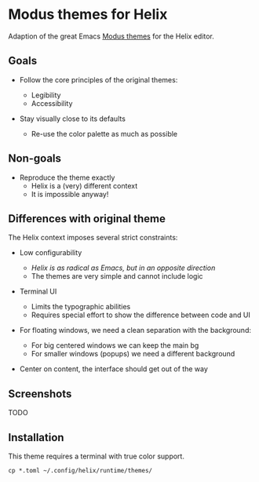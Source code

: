 # Modus themes for Helix

Adaption of the great Emacs [Modus themes](https://protesilaos.com/emacs/modus-themes)
for the Helix editor.

## Goals

* Follow the core principles of the original themes:
  * Legibility
  * Accessibility

* Stay visually close to its defaults
  * Re-use the color palette as much as possible

## Non-goals

* Reproduce the theme exactly
  * Helix is a (very) different context
  * It is impossible anyway!

## Differences with original theme

The Helix context imposes several strict constraints:

* Low configurability
  * _Helix is as radical as Emacs, but in an opposite direction_
  * The themes are very simple and cannot include logic
* Terminal UI
  * Limits the typographic abilities
  * Requires special effort to show the difference between code and UI

* For floating windows, we need a clean separation with the background:
  * For big centered windows we can keep the main bg
  * For smaller windows (popups) we need a different background

* Center on content, the interface should get out of the way

## Screenshots

TODO

## Installation

This theme requires a terminal with true color support.

```shell
cp *.toml ~/.config/helix/runtime/themes/
```
